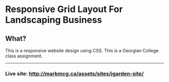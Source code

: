 # Responsive Grid Layout For Landscaping Business

## What?
This is a responsive website design using CSS. This is a Georgian College class assignment. 

---
### Live site: http://markmcg.ca/assets/sites/jgarden-site/
